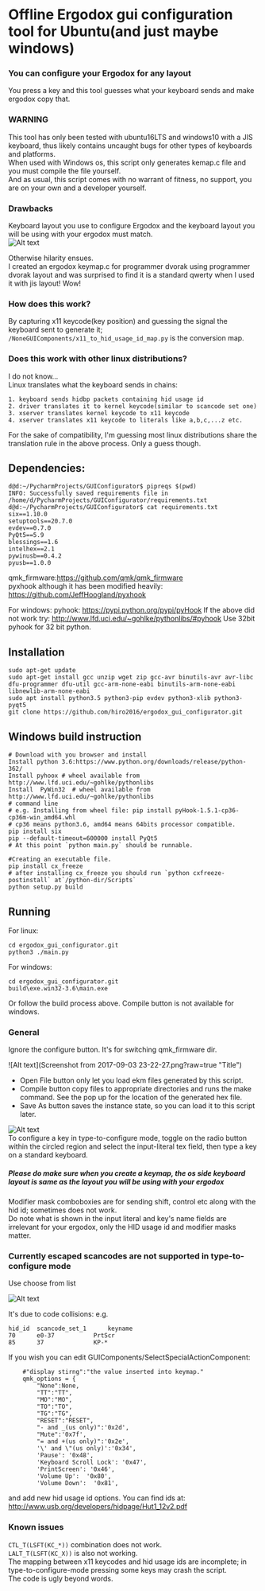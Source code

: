 # Offline Ergodox gui configuration tool for Ubuntu(and just maybe windows)
### You can configure your Ergodox for any layout 
You press a key and this tool guesses what your keyboard sends and make 
ergodox copy that. 

### WARNING  
This tool has only been tested with ubuntu16LTS and windows10 with a JIS keyboard, 
thus likely contains uncaught bugs for other types of keyboards
and platforms.  
When used with Windows os, this script only generates
kemap.c file and you must compile the file yourself.  
And as usual, this script comes with no warrant of fitness, no support, 
you are on your own and a developer yourself.

### Drawbacks
Keyboard layout you use to configure Ergodox and the keyboard layout you will be using
with your ergodox must match.  
![Alt text](image4288.png?raw=true "Title")
  
Otherwise hilarity ensues.   
I created an ergodox keymap.c for programmer dvorak using programmer dvorak layout 
and was surprised to find it is a standard qwerty when I used it with jis layout! Wow!

### How does this work?
By capturing x11 keycode(key position) and guessing the signal the keyboard sent to
generate it; `/NoneGUIComponents/x11_to_hid_usage_id_map.py` is the
conversion map.

### Does this work with other linux distributions?
I do not know...   
Linux translates what the keyboard sends in chains:  

    1. keyboard sends hidbp packets containing hid usage id 
    2. driver translates it to kernel keycode(similar to scancode set one)
    3. xserver translates kernel keycode to x11 keycode 
    4. xserver translates x11 keycode to literals like a,b,c,...z etc.
   
For the sake of compatibility, I'm guessing most linux distributions share
the translation rule in the above process. Only a guess though.


## Dependencies:  

    d@d:~/PycharmProjects/GUIConfigurator$ pipreqs $(pwd)
    INFO: Successfully saved requirements file in /home/d/PycharmProjects/GUIConfigurator/requirements.txt
    d@d:~/PycharmProjects/GUIConfigurator$ cat requirements.txt 
    six==1.10.0
    setuptools==20.7.0
    evdev==0.7.0
    PyQt5==5.9
    blessings==1.6
    intelhex==2.1
    pywinusb==0.4.2
    pyusb==1.0.0
    
qmk_firmware:https://github.com/qmk/qmk_firmware  
pyxhook although it has been modified heavily: https://github.com/JeffHoogland/pyxhook

For windows:
pyhook: https://pypi.python.org/pypi/pyHook
If the above did not work try: http://www.lfd.uci.edu/~gohlke/pythonlibs/#pyhook
Use 32bit pyhook for 32 bit python.

## Installation

    sudo apt-get update
    sudo apt-get install gcc unzip wget zip gcc-avr binutils-avr avr-libc dfu-programmer dfu-util gcc-arm-none-eabi binutils-arm-none-eabi libnewlib-arm-none-eabi
    sudo apt install python3.5 python3-pip evdev python3-xlib python3-pyqt5
    git clone https://github.com/hiro2016/ergodox_gui_configurator.git

## Windows build instruction

    # Download with you browser and install
    Install python 3.6:https://www.python.org/downloads/release/python-362/
    Install pyhoox # wheel available from http://www.lfd.uci.edu/~gohlke/pythonlibs
    Install  PyWin32  # wheel available from http://www.lfd.uci.edu/~gohlke/pythonlibs
    # command line
    # e.g. Installing from wheel file: pip install pyHook-1.5.1-cp36-cp36m-win_amd64.whl
    # cp36 means python3.6, amd64 means 64bits processor compatible.
    pip install six
    pip --default-timeout=600000 install PyQt5
    # At this point `python main.py` should be runnable.

    #Creating an executable file.
    pip install cx_freeze
    # after installing cx_freeze you should run `python cxfreeze-postinstall` at`/python-dir/Scripts`
    python setup.py build

## Running
For linux:

    cd ergodox_gui_configurator.git
    python3 ./main.py

For windows:

    cd ergodox_gui_configurator.git
    build\exe.win32-3.6\main.exe

Or follow the build process above.
Compile button is not available for windows. 

### General
Ignore the configure button. It's for switching qmk_firmware dir.
    
![Alt text](Screenshot from 2017-09-03 23-22-27.png?raw=true "Title")  

 - Open File button only let you load ekm files generated by this script.    
 - Compile button copy files to appropriate directories and runs the make command. 
See the pop up for the location of the generated hex file.  
 - Save As button saves the instance state, so you can load it to this script later.
    
![Alt text](key_configurator_type_to_conf_selected.png?raw=true "Title")  
To configure a key in type-to-configure mode, toggle on the radio
button within the circled region and select the input-literal tex field, 
then type a key on a standard keyboard.
  
##### Please do make sure when you create a keymap, the os side keyboard layout is same as the layout you will be using with your ergodox
  
Modifier mask comboboxies are for sending shift, control etc along with the hid id;
sometimes does not work.  
Do note what is shown in the input literal and key's name fields are irrelevant for
your ergodox, only the HID usage id and modifier masks matter.
  
    
### Currently escaped scancodes are not supported in type-to-configure mode
Use choose from list
  

![Alt text](key_configurator_choose_from_list_selected.png?raw=true "Title")

It's due to code collisions:
e.g.    

    hid_id  scancode_set_1      keyname  
    70 	    e0-37           PrtScr    
    85 	    37 	            KP-*    
    
If you wish you can edit GUIComponents/SelectSpecialActionComponent:

        #"display stirng":"the value inserted into keymap."
        qmk_options = {
            "None":None,
            "TT":"TT",
            "MO":"MO",
            "TO":"TO",
            "TG":"TG",
            "RESET":"RESET",
            "- and _(us only)":'0x2d',
            "Mute":'0x7f',
            "= and +(us only)":'0x2e',
            '\' and \"(us only)':'0x34',
            'Pause': '0x48',
            'Keyboard Scroll Lock': '0x47',
            'PrintScreen': '0x46',
            'Volume Up':  '0x80',
            'Volume Down':  '0x81',

and add new hid usage id options. You can find ids at: http://www.usb.org/developers/hidpage/Hut1_12v2.pdf

### Known issues  
`CTL_T(LSFT(KC_*))` combination does not work.   
`LALT_T(LSFT(KC_X))` is also not working.   
The mapping between x11 keycodes and hid usage ids are 
incomplete; in type-to-configure-mode pressing some keys 
may crash the script.  
The code is ugly beyond words.  


